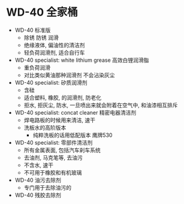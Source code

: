 # WD-40 全家桶


* WD-40 标准版
  * 除锈 防锈 润滑
  * 绝缘液体, 偏油性的清洁剂
  * 轻负荷润滑剂, 适合自行车
* WD-40 specialist: white lithium grease 高效白锂润滑脂
  * 重负荷润滑  
  * 对比类似黄油那种润滑剂 不会沾染灰尘  
* WD-40 specialist: 矽质润滑剂
  * 含硅
  * 适合塑料, 橡胶, 的润滑剂, 防老化
  * 拒水, 拒灰尘, 防水, 一旦喷出来就会附着在空气中, 和油漆相互排斥
* WD-40 specialist: concat cleaner 精密电器清洁剂
  * 焊电路板的时候用来清洁, 速干
  * 洗板水的高阶版本
    * 纯粹洗板的话用低配版本 鹰牌530 
* WD-40 specialist: 零部件清洁剂
  * 所有金属表面, 包括汽车刹车系统
  * 去油剂, 马克笔等, 去油污
  * 不含水, 速干
  * 不可用于橡胶和有机玻璃 
* WD-40 油污去除剂
  * 专门用于去除油污的
* WD-40 残胶去除剂



